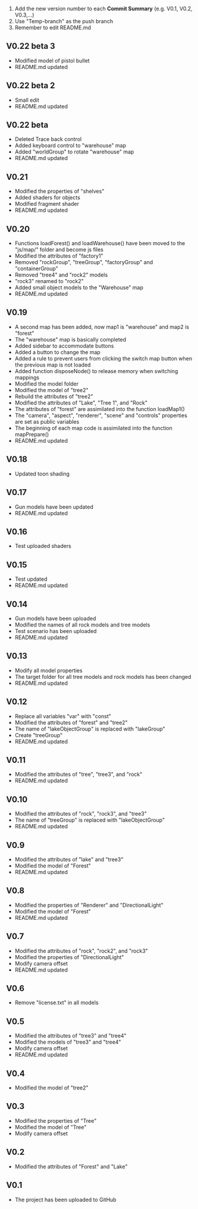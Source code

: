 1. Add the new version number to each **Commit Summary** (e.g. V0.1, V0.2, V0.3,...)
2. Use "Temp-branch" as the push branch
3. Remember to edit README.md

## V0.22 beta 3
- Modified model of pistol bullet
- README.md updated


## V0.22 beta 2
- Small edit
- README.md updated


## V0.22 beta
- Deleted Trace back control
- Added keyboard control to "warehouse" map
- Added "worldGroup" to rotate "warehouse" map
- README.md updated


## V0.21
- Modified the properties of "shelves"
- Added shaders for objects
- Modified fragment shader
- README.md updated


## V0.20
- Functions loadForest() and loadWarehouse() have been moved to the "js/map/" folder and become js files
- Modified the attributes of "factory1"
- Removed "rockGroup", "treeGroup", "factoryGroup" and "containerGroup"
- Removed "tree4" and "rock2" models
- "rock3" renamed to "rock2"
- Added small object models to the "Warehouse" map
- README.md updated


## V0.19
- A second map has been added, now map1 is "warehouse" and map2 is "forest"
- The "warehouse" map is basically completed
- Added sidebar to accommodate buttons
- Added a button to change the map
- Added a rule to prevent users from clicking the switch map button when the previous map is not loaded
- Added function disposeNode() to release memory when switching mappings
- Modified the model folder
- Modified the model of "tree2"
- Rebuild the attributes of "tree2"
- Modified the attributes of "Lake", "Tree 1", and "Rock"
- The attributes of "forest" are assimilated into the function loadMap1()
- The "camera", "aspect", "renderer", "scene" and "controls" properties are set as public variables
- The beginning of each map code is assimilated into the function mapPrepare()
- README.md updated


## V0.18
- Updated toon shading


## V0.17
- Gun models have been updated
- README.md updated


## V0.16
- Test uploaded shaders


## V0.15
- Test updated
- README.md updated


## V0.14
- Gun models have been uploaded
- Modified the names of all rock models and tree models
- Test scenario has been uploaded
- README.md updated


## V0.13
- Modify all model properties
- The target folder for all tree models and rock models has been changed
- README.md updated


## V0.12
- Replace all variables "var" with "const"
- Modified the attributes of "forest" and "tree2"
- The name of "lakeObjectGroup" is replaced with "lakeGroup"
- Create "treeGroup"
- README.md updated


## V0.11
- Modified the attributes of "tree", "tree3", and "rock"
- README.md updated


## V0.10
- Modified the attributes of "rock", "rock3", and "tree3"
- The name of "treeGroup" is replaced with "lakeObjectGroup"
- README.md updated


## V0.9
- Modified the attributes of "lake" and "tree3"
- Modified the model of "Forest"
- README.md updated


## V0.8
- Modified the properties of "Renderer" and "DirectionalLight"
- Modified the model of "Forest"
- README.md updated


## V0.7
- Modified the attributes of "rock", "rock2", and "rock3"
- Modified the properties of "DirectionalLight"
- Modify camera offset
- README.md updated


## V0.6
- Remove "license.txt" in all models


## V0.5
- Modified the attributes of "tree3" and "tree4"
- Modified the models of "tree3" and "tree4"
- Modify camera offset
- README.md updated


## V0.4
- Modified the model of "tree2"


## V0.3
- Modified the properties of "Tree"
- Modified the model of "Tree"
- Modify camera offset


## V0.2
- Modified the attributes of "Forest" and "Lake"


## V0.1
- The project has been uploaded to GitHub